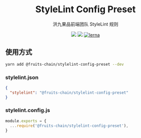 <h1 align="center">StyleLint Config Preset</h1>

<div align="center">
洪九果品前端团队 StyleLint 规则
</div>

[stylelint-config-preset]: https://www.npmjs.com/package/@fruits-chain/stylelint-config-preset

<div align="center">

[![](https://img.shields.io/npm/v/@fruits-chain/stylelint-config-preset)][stylelint-config-preset]
[![](https://img.shields.io/npm/dm/@fruits-chain/stylelint-config-preset.svg)][stylelint-config-preset]
[![lerna](https://img.shields.io/badge/maintained%20with-lerna-cc00ff.svg)](https://lerna.js.org/)

</div>

## 使用方式

```bash
yarn add @fruits-chain/stylelint-config-preset --dev
```

### stylelint.json

```json
{
  "stylelint": "@fruits-chain/stylelint-config-preset"
}
```

### stylelint.config.js

```js
module.exports = {
  ...require('@fruits-chain/stylelint-config-preset'),
}
```
